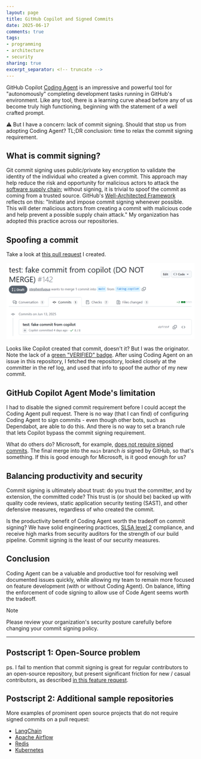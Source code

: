 ```yaml
---
layout: page
title: GitHub Copilot and Signed Commits
date: 2025-06-17
comments: true
tags:
- programming
- architecture
- security
sharing: true
excerpt_separator: <!-- truncate -->
---
```


GitHub Copilot [Coding
Agent](https://docs.github.com/en/copilot/using-github-copilot/coding-agent) is
an impressive and powerful tool for "autonomously" completing development tasks
running in GitHub's environment. Like any tool, there is a learning curve ahead
before any of us become truly high functioning, beginning with the statement of
a well crafted prompt.

⚠️ But I have a concern: lack of commit signing. Should that stop us from adopting
Coding Agent? TL;DR conclusion: time to relax the commit signing requirement.

<!-- truncate -->

## What is commit signing?

Git commit signing uses public/private key encryption to validate the identity
of the individual who created a given commit. This approach may help reduce the
risk and opportunity for malicious actors to attack the [software supply
chain](https://docs.github.com/en/code-security/supply-chain-security); without
signing, it is trivial to spoof the commit as coming from a trusted source.
GitHub's [Well-Architected
Framework](https://wellarchitected.github.com/library/governance/recommendations/governance-policies-best-practices)
reflects on this: "Initiate and impose commit signing whenever possible. This
will deter malicious actors from creating a commit with malicious code and help
prevent a possible supply chain attack." My organization has adopted this
practice across our repositories.

## Spoofing a commit

Take a look at [this pull
request](https://github.com/Ed-Fi-Alliance-OSS/Ed-Fi-Actions/pull/142/commits) I
created.

![Fake signed commit](./github-copilot-fake-signed-commit.webp)

Looks like Copilot created that commit, doesn't it? But I was the originator.
Note the lack of a [green "VERIFIED"
badge](https://docs.github.com/en/authentication/managing-commit-signature-verification/about-commit-signature-verification).
After using Coding Agent on an issue in this repository, I fetched the
repository, looked closely at the committer in the ref log, and used that info
to spoof the author of my new commit.

## GitHub Copilot Agent Mode's limitation

I had to disable the signed commit requirement before I could accept the Coding
Agent pull request. There is no way (that I can find) of configuring Coding
Agent to sign commits - even though other bots, such as Dependabot, are able to
do this. And there is no way to set a branch rule that lets Copilot bypass the
commit signing requirement.

What do others do? Microsoft, for example, [does not require signed
commits](https://github.com/dotnet/aspire/pull/9816/commits). The final merge
into the `main` branch _is_ signed by GitHub, so that's something. If this is
good enough for Microsoft, is it good enough for us?

## Balancing productivity and security

Commit signing is ultimately about trust: do you trust the committer, and by
extension, the committed code? This trust is (or should be) backed up with
quality code reviews, static application security testing (SAST), and other
defensive measures, regardless of who created the commit.

Is the productivity benefit of Coding Agent worth the tradeoff on commit
signing? We have solid engineering practices, [SLSA level 2](https://slsa.dev/)
compliance, and receive high marks from security auditors for the strength of
our build pipeline. Commit signing is the least of our security measures.

## Conclusion

Coding Agent can be a valuable and productive tool for resolving well documented
issues quickly, while allowing my team to remain more focused on feature
development (with or without Coding Agent). On balance, lifting the enforcement
of code signing to allow use of Code Agent seems worth the tradeoff.

> [!NOTE]
> Please review your organization's security posture carefully before changing
> your commit signing policy.

---

## Postscript 1: Open-Source problem

ps. I fail to mention that commit signing is great for regular contributors to
an open-source repository, but present significant friction for new / casual
contributors, as described [in this feature
request](https://github.com/orgs/community/discussions/69706).

## Postscript 2: Additional sample repositories

More examples of prominent open source projects that do not require signed
commits on a pull request:

* [LangChain](https://github.com/langchain-ai)
* [Apache Airflow](https://github.com/apache/airflow/pull/51853/commits)
* [Redis](https://github.com/redis/redis/pull/14133/commits)
* [Kubernetes](https://github.com/kubernetes/kubernetes/pull/132352/commits)
